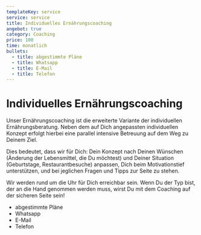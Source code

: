 ```yaml
---
templateKey: service
service: service
title: Individuelles Ernährungscoaching
angebot: true
category: Coaching
price: 100
time: monatlich
bullets:
  - title: abgestimmte Pläne
  - title: Whatsapp
  - title: E-Mail
  - title: Telefon
---
```

# Individuelles Ernährungscoaching

Unser Ernährungscoaching ist die erweiterte Variante der individuellen Ernährungsberatung. Neben dem auf Dich angepassten individuellen Konzept erfolgt hierbei eine parallel intensive Betreuung auf dem Weg zu Deinem Ziel.

 Dies bedeutet, dass wir für Dich: Dein Konzept nach Deinen Wünschen (Änderung der Lebensmittel, die Du möchtest) und Deiner Situation (Geburtstage, Restaurantbesuche) anpassen, Dich beim Motivationstief unterstützen, und bei jeglichen Fragen und Tipps zur Seite zu stehen.

Wir werden rund um die Uhr für Dich erreichbar sein. Wenn Du der Typ bist, der an die Hand genommen werden muss, wirst Du mit dem Coaching auf der sicheren Seite sein!

* abgestimmte Pläne
* Whatsapp
* E-Mail
* Telefon

